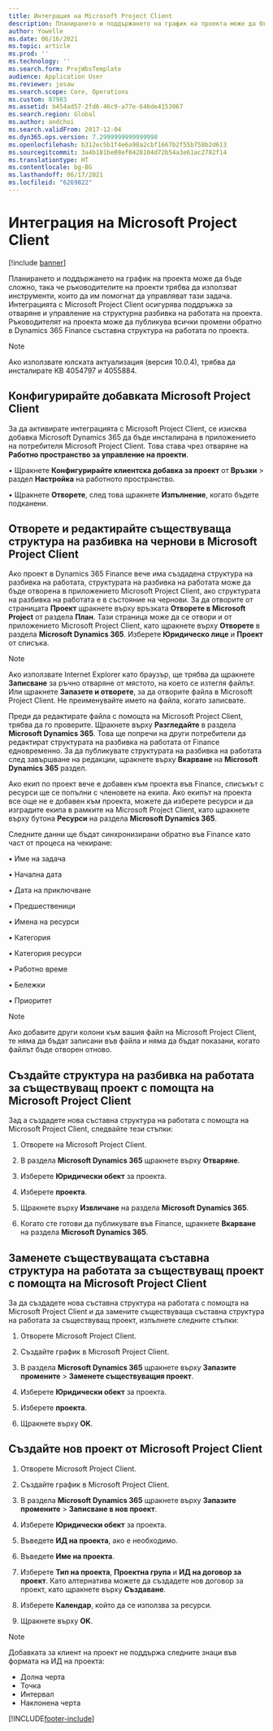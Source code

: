 ```yaml
---
title: Интеграция на Microsoft Project Client
description: Планирането и поддържането на график на проекта може да бъде сложно, така че ръководителите на проекти трябва да използват инструменти, които да им помогнат да управляват тази задача. Интеграцията с Microsoft Project Client осигурява поддръжка за отваряне и управление на структурна разбивка на работата на проекта.
author: Yowelle
ms.date: 06/16/2021
ms.topic: article
ms.prod: ''
ms.technology: ''
ms.search.form: ProjWbsTemplate
audience: Application User
ms.reviewer: josaw
ms.search.scope: Core, Operations
ms.custom: 87983
ms.assetid: b454ad57-2fd6-46c9-a77e-646de4153067
ms.search.region: Global
ms.author: andchoi
ms.search.validFrom: 2017-12-04
ms.dyn365.ops.version: 7.2999999999999998
ms.openlocfilehash: b312ec5b1f4e6a98a2cbf1667b2f55b758b2d613
ms.sourcegitcommit: 3a4b181be08ef0428104d72b54a3e61ac2782f14
ms.translationtype: HT
ms.contentlocale: bg-BG
ms.lasthandoff: 06/17/2021
ms.locfileid: "6269822"
---
```

# <a name="microsoft-project-client-integration"></a>Интеграция на Microsoft Project Client

[!include [banner](../includes/banner.md)]

Планирането и поддържането на график на проекта може да бъде сложно, така че ръководителите на проекти трябва да използват инструменти, които да им помогнат да управляват тази задача. Интеграцията с Microsoft Project Client осигурява поддръжка за отваряне и управление на структурна разбивка на работата на проекта. Ръководителят на проекта може да публикува всички промени обратно в Dynamics 365 Finance съставна структура на работата по проекта.

> [!NOTE]
> Ако използвате юлската актуализация (версия 10.0.4), трябва да инсталирате KB 4054797 и 4055884.

## <a name="configure-the-microsoft-project-client-add-in"></a>Конфигурирайте добавката Microsoft Project Client
За да активирате интеграцията с Microsoft Project Client, се изисква добавка Microsoft Dynamics 365 да бъде инсталирана в приложението на потребителя Microsoft Project Client. Това става чрез отваряне на **Работно пространство за управление на проекти**.

• Щракнете **Конфигурирайте клиентска добавка за проект** от **Връзки** > раздел **Настройка** на работното пространство.

• Щракнете **Отворете**, след това щракнете **Изпълнение**, когато бъдете подканени.

## <a name="open-and-edit-an-existing-draft-work-breakdown-structure-in-microsoft-project-client"></a>Отворете и редактирайте съществуваща структура на разбивка на чернови в Microsoft Project Client
Ако проект в Dynamics 365 Finance вече има създадена структура на разбивка на работата, структурата на разбивка на работата може да бъде отворена в приложението Microsoft Project Client, ако структурата на разбивка на работата е в състояние на чернови. За да отворите от страницата **Проект** щракнете върху връзката **Отворете в Microsoft Project** от раздела **План**. Тази страница може да се отвори и от приложението Microsoft Project Client, като щракнете върху **Отворете** в раздела **Microsoft Dynamics 365**. Изберете **Юридическо лице** и **Проект** от списъка.

> [!NOTE]
> Ако използвате Internet Explorer като браузър, ще трябва да щракнете **Записване** за ръчно отваряне от мястото, на което се изтегля файлът. Или щракнете **Запазете и отворете**, за да отворите файла в Microsoft Project Client. Не преименувайте името на файла, когато записвате.

Преди да редактирате файла с помощта на Microsoft Project Client, трябва да го проверите. Щракнете върху **Разгледайте** в раздела **Microsoft Dynamics 365**. Това ще попречи на други потребители да редактират структурата на разбивка на работата от Finance едновременно. За да публикувате структурата на разбивка на работата след завършване на редакции, щракнете върху **Вкарване** на **Microsoft Dynamics 365** раздел.

Ако екип по проект вече е добавен към проекта във Finance, списъкът с ресурси ще се попълни с членовете на екипа. Ако екипът на проекта все още не е добавен към проекта, можете да изберете ресурси и да изградите екипа в рамките на Microsoft Project Client, като щракнете върху бутона **Ресурси** на раздела **Microsoft Dynamics 365**. 

Следните данни ще бъдат синхронизирани обратно във Finance като част от процеса на чекиране:

•   Име на задача

•   Начална дата

•   Дата на приключване

•   Предшественици

•   Имена на ресурси

•   Категория

•   Категория ресурси

•   Работно време

•   Бележки

•   Приоритет

> [!NOTE]
> Ако добавите други колони към вашия файл на Microsoft Project Client, те няма да бъдат записани във файла и няма да бъдат показани, когато файлът бъде отворен отново.

## <a name="create-the-work-breakdown-structure-for-an-existing-project-using-microsoft-project-client"></a>Създайте структура на разбивка на работата за съществуващ проект с помощта на Microsoft Project Client
Зад а създадете нова съставна структура на работата с помощта на Microsoft Project Client, следвайте тези стъпки:


1.  Отворете на Microsoft Project Client.

2.  В раздела **Microsoft Dynamics 365** щракнете върху **Отваряне**.

3.  Изберете **Юридически обект** за проекта.

4.  Изберете **проекта**.

5.  Щракнете върху **Извличане** на раздела **Microsoft Dynamics 365**.

6.  Когато сте готови да публикувате във Finance, щракнете **Вкарване** на раздела **Microsoft Dynamics 365**.

## <a name="replace-the-existing-work-breakdown-structure-for-an-existing-project-using-microsoft-project-client"></a>Заменете съществуващата съставна структура на работата за съществуващ проект с помощта на Microsoft Project Client
За да създадете нова съставна структура на работата с помощта на Microsoft Project Client и да замените съществуваща съставна структура на работата за съществуващ проект, изпълнете следните стъпки:

1.  Отворете Microsoft Project Client.

2.  Създайте график в Microsoft Project Client.

3.  В раздела **Microsoft Dynamics 365** щракнете върху **Запазите промените** > **Заменете съществуващия проект**.

4.  Изберете **Юридически обект** за проекта.

5.  Изберете **проекта**.

6.  Щракнете върху **OK**.

## <a name="create-a-new-project-from-within-microsoft-project-client"></a>Създайте нов проект от Microsoft Project Client


1.  Отворете Microsoft Project Client.

2.  Създайте график в Microsoft Project Client.

3.  В раздела **Microsoft Dynamics 365** щракнете върху **Запазите промените** > **Записване в нов проект**.

4.  Изберете **Юридически обект** за проекта.

5.  Въведете **ИД на проекта**, ако е необходимо.

6.  Въведете **Име на проекта**.

7.  Изберете **Тип на проекта**, **Проектна група** и **ИД на договор за проект**. Като алтернатива можете да създадете нов договор за проект, като щракнете върху **Създаване**.

8.  Изберете **Календар**, който да се използва за ресурси.

11. Щракнете върху **OK**.

> [!NOTE]
> Добавката за клиент на проект не поддържа следните знаци във формата на ИД на проекта:
> 
>   - Долна черта
>   - Точка
>   - Интервал
>   - Наклонена черта

[!INCLUDE[footer-include](../includes/footer-banner.md)]
